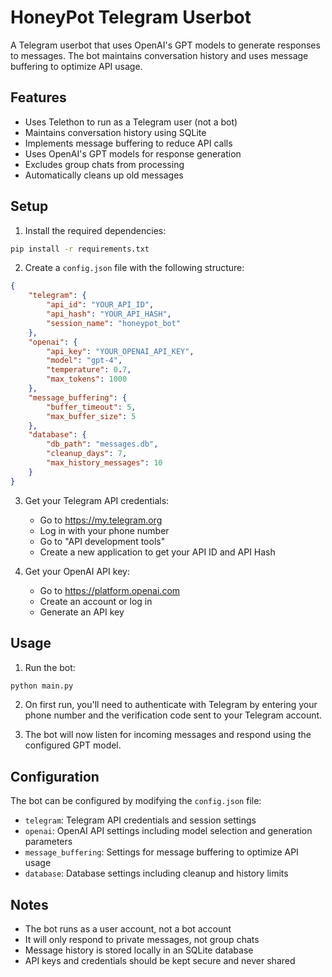 # HoneyPot Telegram Userbot

A Telegram userbot that uses OpenAI's GPT models to generate responses to messages. The bot maintains conversation history and uses message buffering to optimize API usage.

## Features

- Uses Telethon to run as a Telegram user (not a bot)
- Maintains conversation history using SQLite
- Implements message buffering to reduce API calls
- Uses OpenAI's GPT models for response generation
- Excludes group chats from processing
- Automatically cleans up old messages

## Setup

1. Install the required dependencies:
```bash
pip install -r requirements.txt
```

2. Create a `config.json` file with the following structure:
```json
{
    "telegram": {
        "api_id": "YOUR_API_ID",
        "api_hash": "YOUR_API_HASH",
        "session_name": "honeypot_bot"
    },
    "openai": {
        "api_key": "YOUR_OPENAI_API_KEY",
        "model": "gpt-4",
        "temperature": 0.7,
        "max_tokens": 1000
    },
    "message_buffering": {
        "buffer_timeout": 5,
        "max_buffer_size": 5
    },
    "database": {
        "db_path": "messages.db",
        "cleanup_days": 7,
        "max_history_messages": 10
    }
}
```

3. Get your Telegram API credentials:
   - Go to https://my.telegram.org
   - Log in with your phone number
   - Go to "API development tools"
   - Create a new application to get your API ID and API Hash

4. Get your OpenAI API key:
   - Go to https://platform.openai.com
   - Create an account or log in
   - Generate an API key

## Usage

1. Run the bot:
```bash
python main.py
```

2. On first run, you'll need to authenticate with Telegram by entering your phone number and the verification code sent to your Telegram account.

3. The bot will now listen for incoming messages and respond using the configured GPT model.

## Configuration

The bot can be configured by modifying the `config.json` file:

- `telegram`: Telegram API credentials and session settings
- `openai`: OpenAI API settings including model selection and generation parameters
- `message_buffering`: Settings for message buffering to optimize API usage
- `database`: Database settings including cleanup and history limits

## Notes

- The bot runs as a user account, not a bot account
- It will only respond to private messages, not group chats
- Message history is stored locally in an SQLite database
- API keys and credentials should be kept secure and never shared 